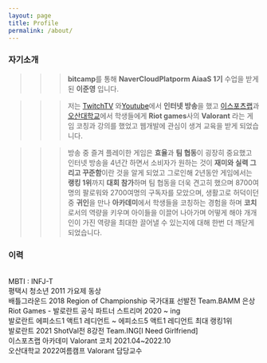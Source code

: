 ```yaml
---
layout: page
title: Profile
permalink: /about/
---
```


### 자기소개

>>> **bitcamp**를 통해 **NaverCloudPlatporm AiaaS 1기** 수업을 받게된 **이준영** 입니다.

>>>저는 [TwitchTV](HTTPS://WWW.Twitch.tv/Twitch_Melon_) 와[Youtube](https://www.youtube.com/channel/UCDiU10g3Xk0JpP3YF2PYqiw)에서 **인터넷 방송**을 했고  [이스포츠랩](https://esportslab.kr/)과 [오산대학교](HTTPS://www.osan.ac.kr/?menuno=127)에서 학생들에게 **Riot games**사의 **Valorant** 라는 게임 코칭과 강의를 했었고 웹개발에 관심이 생겨 교육을 받게 되었습니다.

>>>방송 중 즐겨 플레이한 게임은 **효율**과 **팀 협동**이 굉장히 중요했고 인터넷 방송을 4년간 하면서 소비자가 원하는 것이 **재미와 실력 그리고 꾸준함**이란 것을 알게 되었고 그로인해 2년동안 게임에서는 **랭킹 1위**까지 **대회 참가**하며 팀 협동을 더욱 견고히 했으며 8700여명의 팔로워와 2700여명의 구독자를 모았으며, 생활고로 허덕이던 중 **귀인**을 만나 **아카데미**에서 학생들을 코칭하는 경험을 하며 **코치**로서의 역량을 키우며 아이들을 이끌어 나아가며 어떻게 해야 개개인이 가진 역량을 최대한 끌어낼 수 있는지에 대해 한번 더 깨닫게 되었습니다.

### 이력

<br>MBTI : INFJ-T
<br>평택시 청소년 2011 가요제 동상
<br>배틀그라운드 2018 Region of Championship 국가대표 선발전 Team.BAMM 은상
<br>Riot Games - 발로란트 공식 파트너 스트리머 2020 ~ ing
<br>발로란트 에피소드1 액트1 레디언트 ~ 에피소드5 액트1 레디언트 최대 랭킹1위
<br>발로란트 2021 ShotVal전 8강전 Team.ING[I Need Girlfriend]
<br>이스포츠랩 아카데미 Valorant 코치 2021.04~2022.10
<br>오산대학교 2022여름캠프 Valorant 담당교수